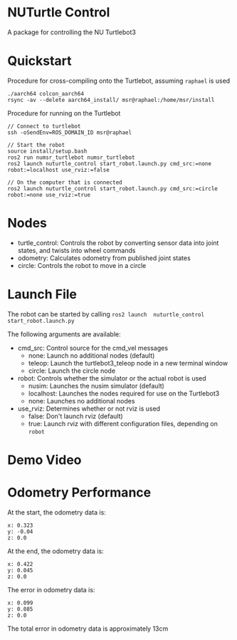 # NUTurtle Control
A package for controlling the NU Turtlebot3

# Quickstart
Procedure for cross-compiling onto the Turtlebot, assuming `raphael` is used
```
./aarch64 colcon_aarch64
rsync -av --delete aarch64_install/ msr@raphael:/home/msr/install
```

Procedure for running on the Turtlebot
```
// Connect to turtlebot
ssh -oSendEnv=ROS_DOMAIN_ID msr@raphael

// Start the robot
source install/setup.bash
ros2 run numsr_turtlebot numsr_turtlebot
ros2 launch nuturtle_control start_robot.launch.py cmd_src:=none robot:=localhost use_rviz:=false

// On the computer that is connected
ros2 launch nuturtle_control start_robot.launch.py cmd_src:=circle robot:=none use_rviz:=true
```

# Nodes
* turtle_control: Controls the robot by converting sensor data into joint states, and twists into wheel commands
* odometry: Calculates odometry from published joint states
* circle: Controls the robot to move in a circle

# Launch File
The robot can be started by calling `ros2 launch  nuturtle_control start_robot.launch.py`

The following arguments are available:
* cmd_src: Control source for the cmd_vel messages
    * none: Launch no additional nodes (default)
    * teleop: Launch the turtlebot3_teleop node in a new terminal window
    * circle: Launch the circle node
* robot: Controls whether the simulator or the actual robot is used
    * nusim: Launches the nusim simulator (default)
    * localhost: Launches the nodes required for use on the Turtlebot3
    * none: Launches no additional nodes
* use_rviz: Determines whether or not rviz is used
    * false: Don't launch rviz (default)
    * true: Launch rviz with different configuration files, depending on `robot`

# Demo Video


# Odometry Performance
At the start, the odometry data is:
```
x: 0.323
y: -0.04
z: 0.0
```

At the end, the odometry data is:
```
x: 0.422
y: 0.045
z: 0.0
```

The error in odometry data is:
```
x: 0.099
y: 0.085
z: 0.0
```

The total error in odometry data is approximately 13cm